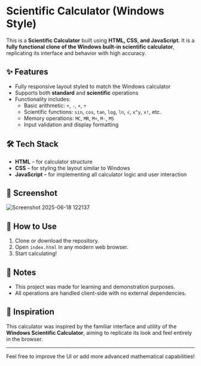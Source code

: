 
# Scientific Calculator (Windows Style)

This is a **Scientific Calculator** built using **HTML, CSS, and JavaScript**. It is a **fully functional clone of the Windows built-in scientific calculator**, replicating its interface and behavior with high accuracy.

## ✨ Features

- Fully responsive layout styled to match the Windows calculator
- Supports both **standard** and **scientific** operations
- Functionality includes:
  - Basic arithmetic: `+`, `-`, `×`, `÷`
  - Scientific functions: `sin`, `cos`, `tan`, `log`, `ln`, `√`, `x^y`, `x!`, etc.
  - Memory operations: `MC`, `MR`, `M+`, `M-`, `MS`
  - Input validation and display formatting

## 🛠️ Tech Stack

- **HTML** – for calculator structure
- **CSS** – for styling the layout similar to Windows
- **JavaScript** – for implementing all calculator logic and user interaction

## 📸 Screenshot

![Screenshot 2025-06-18 122137](https://github.com/user-attachments/assets/7e63c0d9-a021-4e20-b145-5a4f3d9d468c)

## 🚀 How to Use

1. Clone or download the repository.
2. Open `index.html` in any modern web browser.
3. Start calculating!


## 📌 Notes

- This project was made for learning and demonstration purposes.
- All operations are handled client-side with no external dependencies.

## 🧠 Inspiration

This calculator was inspired by the familiar interface and utility of the **Windows Scientific Calculator**, aiming to replicate its look and feel entirely in the browser.

---

Feel free to improve the UI or add more advanced mathematical capabilities!
